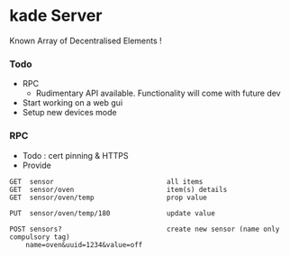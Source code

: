 # kade Server
Known Array of Decentralised Elements !

### Todo
 * RPC
   * Rudimentary API available. Functionality will come with future dev
 * Start working on a web gui
 * Setup new devices mode


### RPC

  * Todo : cert pinning & HTTPS
  * Provide

```
GET  sensor                            all items
GET  sensor/oven                       item(s) details
GET  sensor/oven/temp                  prop value

PUT  sensor/oven/temp/180              update value                

POST sensors?                          create new sensor (name only compulsory tag)
    name=oven&uuid=1234&value=off            
```
